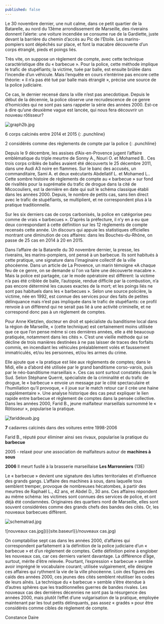 ```yaml
---
published: false
---
```



Le 30 novembre dernier, une nuit calme, dans ce petit quartier de la Batarelle, au nord du 13ème arrondissement de Marseille, des riverains donnent l’alerte: une voiture incendiée se consume rue de la Gardiette, juste devant la barrière du chemin d’accès au Pic de l’Etoile. Les marins-pompiers sont dépêchés sur place, et font la macabre découverte d’un corps étranglé, pieds et poings liés. 

Très vite, on suppose un règlement de compte, avec cette technique caractéristique dite du « barbecue ». Pour la police, cette méthode implique le trafic de stupéfiants; la victime, tuée par balle, est ensuite brûlée dans l’incendie d’un véhicule.  Mais l’enquête en cours n’entérine pas encore cette théorie: « il n’a pas été tué par balle mais étranglé », précise une source de la police judiciaire.


Ce cas, le dernier recensé dans la ville n’est pas anecdotique. Depuis le début de la décennie, la police observe une recrudescence de ce genre d’homicides qui ne sont pas sans rappeler la série des années 2000. Est-ce à dire qu’une deuxième vague est lancée, qui nous fera découvrir un nouveau rôtisseur?


![graph2b.jpg]({{site.baseurl}}/graph2b.jpg)

6 corps calcinés entre 2014 et 2015
{: .punchline}

2 considérés comme des règlements de compte par la police
{: .punchline}


Depuis le 9 décembre, les assises d’Aix-en-Provence jugent l’affaire emblématique du triple meurtre de Sonny A., Nouri O. et Mohamed B.. Ces trois corps criblés de balles avaient été découverts le 25 décembre 2011, dans une Audi A3 noire en flammes. Sur le banc des accusés, un commanditaire, Sami A. et deux exécutants Abdellatif L. et Mohamed L.. 
Cette sombre histoire de règlements de compte au « barbecue » sur fond de rivalités pour la suprématie du trafic de drogue dans la cité de Micocouliers, est la dernière en date qui suit le schéma classique établi dans les années 2000. Depuis, le nombre de petits cas, sans lien direct avec le trafic de stupéfiants, se multiplient, et ne correspondent plus à la pratique traditionnelle. 


Sur les six derniers cas de corps carbonisés, la police en catégorise peu comme de vrais « barbecues ». D’après la préfecture, il n’y en a eu que deux correspondant à cette définition sur les 12 règlements de compte recensés cette année. Un discours qui appuie les statistiques officielles montrant une diminution de ces affaires: dans les Bouches-du-Rhône, on passe de 25 cas en 2014 à 20 en 2015.


Dans l’affaire de la Batarelle du 30 novembre dernier, la presse, les riverains, les marins-pompiers, ont pensé à un barbecue. Ils sont habitués à cette pratique, une signature dans l’imaginaire collectif de la ville phocéenne. Dans un article de La Provence, un marin témoigne «A chaque feu de ce genre, on se demande si l'on va faire une découverte macabre ». Mais la police est partagée, car le mode opératoire est différent: la victime n’a pas été criblée de balle, l’autopsie, rendue difficile par la combustion, n’a pas encore déterminé les causes exactes de la mort; et les poings liés ne sont pas habituels dans les « barbecues ». Selon une source policière, la victime, née en 1992, est connue des services pour des faits de petites délinquance mais n’est pas impliquée dans le trafic de stupéfiants: ce profil renvoie à un différend qui ne serait pas lié à une activité criminelle, et ne correspond donc pas à un règlement de comptes.

Pour Anne Kletzlen, docteur en droit et spécialiste du banditisme local dans la région de Marseille, « (cette technique) est certainement moins utilisée que ce que l’on pense même si ces dernières années, elle a été beaucoup pratiquée, notamment dans les cités ». C’est une vieille méthode qui se décline de trois manières destinées à ne pas laisser de traces des forfaits commis, en incendiant les véhicules préalablement volés et faussement immatriculés, et/ou les personnes, et/ou les armes du crime. 

Elle ajoute que « la pratique est liée aux règlements de comptes; dans le Midi, elle a d’abord été utilisée par le grand banditisme corso-varois, puis par le néo-banditisme marseillais ». Ces cas sont surtout constatés dans le Sud. Selon Stéphane Querré, spécialiste de la criminalité et du trafic de drogue, le « barbecue » envoie un message par le côté spectaculaire et l’humiliation qu’il provoque, « il joue sur le match retour car il crée une haine supplémentaire ». Une analyse historique des cas peut expliquer le lien rapide entre barbecue et règlement de comptes dans la pensée collective. Dans les années 2000, Farid B., jeune malfaiteur marseillais surnommé le « Rôtisseur », popularise la pratique.

![fariddeuxb.jpg]({{site.baseurl}}/fariddeuxb.jpg)

**7** cadavres calcinés dans des voitures entre 1998-2006

Farid B., réputé pour éliminer ainsi ses rivaux, popularise la pratique du **barbecue**

2005 - relaxé pour une association de malfaiteurs autour de **machines à sous**

**2006** Il meurt fusllé à la brasserie marseillaise **Les Marronniers** (13E)

Le « barbecue » devient une signature des luttes territoriales et d’influence des grands gangs. L’affaire des machines à sous, dans laquelle tous semblent tremper, provoque de nombreuses hécatombes, à partir des meurtres de Raphaël L., 42 ans, et Abdel D., 30 ans. Ces affaires répondent au même schéma: les victimes sont connues des services de police, et ont déjà été condamnées. Originaires des quartiers nord de Marseille, elles sont souvent considérées comme des grands chefs des bandes des cités. 
Or, les nouveaux barbecues diffèrent.

![schematrad.jpg]({{site.baseurl}}/schematrad.jpg)

![nouveaux cas.jpg]({{site.baseurl}}/nouveaux cas.jpg)

On comptabilise sept cas dans les années 2000, d’affaires qui correspondent parfaitement à la définition de la police judiciaire d’un « barbecue » et d’un règlement de comptes. Cette définition peine à englober les nouveaux cas, car ces derniers varient davantage. La différence d’âge, surtout, mérite d’être relevée. Pourtant, l’expression « barbecue » semble avoir imprégné le vocabulaire courant; utilisée vulgairement, elle désigne ces affaires qui rythment la vie de la ville phocéenne. Loin des figures des caïds des années 2000, ces jeunes des cités semblent réutiliser les codes de leurs aînés. La technique du « barbecue » semble s’être étendue à d’autres sphères que les traditionnelles guerres de bandes rivales. Les nouveaux cas des dernières décennies ne sont pas la résurgence des années 2000, mais plutôt l’effet d’une vulgarisation de la pratique, employée maintenant par les tout petits délinquants, pas assez « gradés » pour être considérés comme cibles de règlement de compte.

Constance Daire
